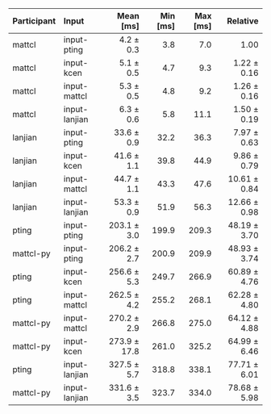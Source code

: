 | Participant | Input | Mean [ms] | Min [ms] | Max [ms] | Relative |
|:---|:---|---:|---:|---:|---:|
| mattcl | input-pting | 4.2 ± 0.3 | 3.8 | 7.0 | 1.00 |
| mattcl | input-kcen | 5.1 ± 0.5 | 4.7 | 9.3 | 1.22 ± 0.16 |
| mattcl | input-mattcl | 5.3 ± 0.5 | 4.8 | 9.2 | 1.26 ± 0.16 |
| mattcl | input-lanjian | 6.3 ± 0.6 | 5.8 | 11.1 | 1.50 ± 0.19 |
| lanjian | input-pting | 33.6 ± 0.9 | 32.2 | 36.3 | 7.97 ± 0.63 |
| lanjian | input-kcen | 41.6 ± 1.1 | 39.8 | 44.9 | 9.86 ± 0.79 |
| lanjian | input-mattcl | 44.7 ± 1.1 | 43.3 | 47.6 | 10.61 ± 0.84 |
| lanjian | input-lanjian | 53.3 ± 0.9 | 51.9 | 56.3 | 12.66 ± 0.98 |
| pting | input-pting | 203.1 ± 3.0 | 199.9 | 209.3 | 48.19 ± 3.70 |
| mattcl-py | input-pting | 206.2 ± 2.7 | 200.9 | 209.9 | 48.93 ± 3.74 |
| pting | input-kcen | 256.6 ± 5.3 | 249.7 | 266.9 | 60.89 ± 4.76 |
| pting | input-mattcl | 262.5 ± 4.2 | 255.2 | 268.1 | 62.28 ± 4.80 |
| mattcl-py | input-mattcl | 270.2 ± 2.9 | 266.8 | 275.0 | 64.12 ± 4.88 |
| mattcl-py | input-kcen | 273.9 ± 17.8 | 261.0 | 325.2 | 64.99 ± 6.46 |
| pting | input-lanjian | 327.5 ± 5.7 | 318.8 | 338.1 | 77.71 ± 6.01 |
| mattcl-py | input-lanjian | 331.6 ± 3.5 | 323.7 | 334.0 | 78.68 ± 5.98 |
